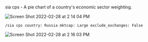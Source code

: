 sia cps - A pie chart of a country's economic sector weighting.

![Screen Shot 2022-02-28 at 2 14 04 PM](https://user-images.githubusercontent.com/85772166/156067266-d80b03d4-e539-4901-8ff5-7d44ad2d989e.png)

```
/sia cps country: Russia mktcap: Large exclude_exchanges: False

```

![Screen Shot 2022-02-28 at 2 16 03 PM](https://user-images.githubusercontent.com/85772166/156067504-7fd772f5-7ce3-438c-bcc3-71c31f2eab3a.png)
